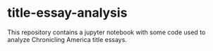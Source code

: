 # title-essay-analysis
This repository contains a jupyter notebook with some code used to analyze Chronicling America title essays.
